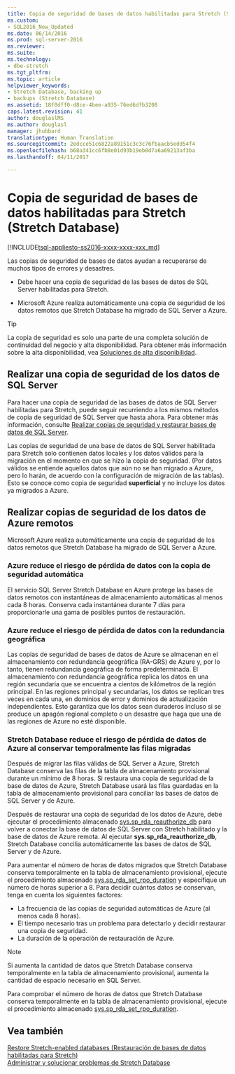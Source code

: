 ```yaml
---
title: Copia de seguridad de bases de datos habilitadas para Stretch (Stretch Database) | Microsoft Docs
ms.custom:
- SQL2016_New_Updated
ms.date: 06/14/2016
ms.prod: sql-server-2016
ms.reviewer: 
ms.suite: 
ms.technology:
- dbe-stretch
ms.tgt_pltfrm: 
ms.topic: article
helpviewer_keywords:
- Stretch Database, backing up
- backups (Stretch Database)
ms.assetid: 18f0dff0-d8ce-4bee-a935-76ed6dfb3208
caps.latest.revision: 41
author: douglaslMS
ms.author: douglasl
manager: jhubbard
translationtype: Human Translation
ms.sourcegitcommit: 2edcce51c6822a89151c3c3c76fbaacb5edd54f4
ms.openlocfilehash: b68a341cc6fb8e01d93b19eb0d7a6a69213af3ba
ms.lasthandoff: 04/11/2017

---
```

# <a name="backup-stretch-enabled-databases-stretch-database"></a>Copia de seguridad de bases de datos habilitadas para Stretch (Stretch Database)
[!INCLUDE[tsql-appliesto-ss2016-xxxx-xxxx-xxx_md](../../includes/tsql-appliesto-ss2016-xxxx-xxxx-xxx-md.md)]

 Las copias de seguridad de bases de datos ayudan a recuperarse de muchos tipos de errores y desastres.  
  
 -   Debe hacer una copia de seguridad de las bases de datos de SQL Server habilitadas para Stretch.  
      
 -   Microsoft Azure realiza automáticamente una copia de seguridad de los datos remotos que Stretch Database ha migrado de SQL Server a Azure.  

> [!TIP]
> La copia de seguridad es solo una parte de una completa solución de continuidad del negocio y alta disponibilidad. Para obtener más información sobre la alta disponibilidad, vea [Soluciones de alta disponibilidad](../../sql-server/failover-clusters/high-availability-solutions-sql-server.md).
   
## <a name="back-up-your-sql-server-data"></a>Realizar una copia de seguridad de los datos de SQL Server  
  
Para hacer una copia de seguridad de las bases de datos de SQL Server habilitadas para Stretch, puede seguir recurriendo a los mismos métodos de copia de seguridad de SQL Server que hasta ahora. Para obtener más información, consulte [Realizar copias de seguridad y restaurar bases de datos de SQL Server](../../relational-databases/backup-restore/back-up-and-restore-of-sql-server-databases.md).
  
 Las copias de seguridad de una base de datos de SQL Server habilitada para Stretch solo contienen datos locales y los datos válidos para la migración en el momento en que se hizo la copia de seguridad. (Por datos válidos se entiende aquellos datos que aún no se han migrado a Azure, pero lo harán, de acuerdo con la configuración de migración de las tablas). Esto se conoce como copia de seguridad **superficial** y no incluye los datos ya migrados a Azure.  
  
## <a name="back-up-your-remote-azure-data"></a>Realizar copias de seguridad de los datos de Azure remotos   
  
Microsoft Azure realiza automáticamente una copia de seguridad de los datos remotos que Stretch Database ha migrado de SQL Server a Azure.    
### <a name="azure-reduces-the-risk-of-data-loss-with-automatic-backup"></a>Azure reduce el riesgo de pérdida de datos con la copia de seguridad automática  
El servicio SQL Server Stretch Database en Azure protege las bases de datos remotos con instantáneas de almacenamiento automáticas al menos cada 8 horas. Conserva cada instantánea durante 7 días para proporcionarle una gama de posibles puntos de restauración.  
  
### <a name="azure-reduces-the-risk-of-data-loss-with-geo-redundancy"></a>Azure reduce el riesgo de pérdida de datos con la redundancia geográfica  
Las copias de seguridad de bases de datos de Azure se almacenan en el almacenamiento con redundancia geográfica (RA-GRS) de Azure y, por lo tanto, tienen redundancia geográfica de forma predeterminada. El almacenamiento con redundancia geográfica replica los datos en una región secundaria que se encuentra a cientos de kilómetros de la región principal. En las regiones principal y secundarias, los datos se replican tres veces en cada una, en dominios de error y dominios de actualización independientes. Esto garantiza que los datos sean duraderos incluso si se produce un apagón regional completo o un desastre que haga que una de las regiones de Azure no esté disponible.

### <a name="stretchRPO"></a>Stretch Database reduce el riesgo de pérdida de datos de Azure al conservar temporalmente las filas migradas
Después de migrar las filas válidas de SQL Server a Azure, Stretch Database conserva las filas de la tabla de almacenamiento provisional durante un mínimo de 8 horas. Si restaura una copia de seguridad de la base de datos de Azure, Stretch Database usará las filas guardadas en la tabla de almacenamiento provisional para conciliar las bases de datos de SQL Server y de Azure.

Después de restaurar una copia de seguridad de los datos de Azure, debe ejecutar el procedimiento almacenado [sys.sp_rda_reauthorize_db](../../relational-databases/system-stored-procedures/sys-sp-rda-reauthorize-db-transact-sql.md) para volver a conectar la base de datos de SQL Server con Stretch habilitado y la base de datos de Azure remota. Al ejecutar **sys.sp_rda_reauthorize_db**, Stretch Database concilia automáticamente las bases de datos de SQL Server y de Azure.

Para aumentar el número de horas de datos migrados que Stretch Database conserva temporalmente en la tabla de almacenamiento provisional, ejecute el procedimiento almacenado [sys.sp_rda_set_rpo_duration](../../relational-databases/system-stored-procedures/sys-sp-rda-set-rpo-duration-transact-sql.md) y especifique un número de horas superior a 8. Para decidir cuántos datos se conservan, tenga en cuenta los siguientes factores:
-   La frecuencia de las copias de seguridad automáticas de Azure (al menos cada 8 horas).
-   El tiempo necesario tras un problema para detectarlo y decidir restaurar una copia de seguridad.
-   La duración de la operación de restauración de Azure.

> [!NOTE]
> Si aumenta la cantidad de datos que Stretch Database conserva temporalmente en la tabla de almacenamiento provisional, aumenta la cantidad de espacio necesario en SQL Server.

Para comprobar el número de horas de datos que Stretch Database conserva temporalmente en la tabla de almacenamiento provisional, ejecute el procedimiento almacenado [sys.sp_rda_set_rpo_duration](../../relational-databases/system-stored-procedures/sys-sp-rda-get-rpo-duration-transact-sql.md).

## <a name="see-also"></a>Vea también  
[Restore Stretch-enabled databases (Restauración de bases de datos habilitadas para Stretch)](../../sql-server/stretch-database/restore-stretch-enabled-databases-stretch-database.md)  
 [Administrar y solucionar problemas de Stretch Database](../../sql-server/stretch-database/manage-and-troubleshoot-stretch-database.md)   
   
  
  

